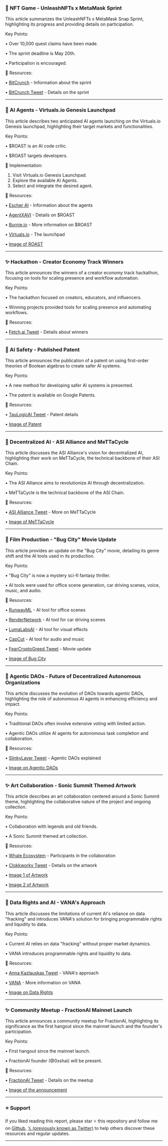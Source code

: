 ### 🚀 NFT Game - UnleashNFTs x MetaMask Sprint

This article summarizes the UnleashNFTs x MetaMask Snap Sprint, highlighting its progress and providing details on participation.

Key Points:

• Over 10,000 quest claims have been made.

• The sprint deadline is May 20th.

• Participation is encouraged.


🔗 Resources:

• [BitCrunch](https://x.com/bitsCrunch) - Information about the sprint

• [BitCrunch Tweet](https://x.com/bitsCrunch/status/1920461299206746229) - Details on the sprint


---

### 🤖 AI Agents - Virtuals.io Genesis Launchpad

This article describes two anticipated AI agents launching on the Virtuals.io Genesis launchpad, highlighting their target markets and functionalities.

Key Points:

• $ROAST is an AI code critic.

• $ROAST targets developers.


🚀 Implementation:

1. Visit Virtuals.io Genesis Launchpad.
2. Explore the available AI Agents.
3. Select and integrate the desired agent.


🔗 Resources:

• [Escher AI](https://x.com/Escher_AI) - Information about the agents

• [AgentXAVI](https://x.com/AgentXAVI) - Details on $ROAST

• [Burnie.io](https://x.com/burnieio) - More information on $ROAST

• [Virtuals.io](https://x.com/virtuals_io) - The launchpad

• [Image of ROAST](https://pbs.twimg.com/media/GqatU1KWkAE1x0m?format=jpg&name=small)


---

### ✨ Hackathon - Creator Economy Track Winners

This article announces the winners of a creator economy track hackathon, focusing on tools for scaling presence and workflow automation.

Key Points:

• The hackathon focused on creators, educators, and influencers.

• Winning projects provided tools for scaling presence and automating workflows.


🔗 Resources:

• [Fetch.ai Tweet](https://x.com/fetch_ai_IL/status/1920415620685811874) - Details about winners


---

### 🤖 AI Safety - Published Patent

This article announces the publication of a patent on using first-order theories of Boolean algebras to create safer AI systems.

Key Points:

• A new method for developing safer AI systems is presented.

• The patent is available on Google Patents.


🔗 Resources:

• [TauLogicAI Tweet](https://x.com/TauLogicAI/status/1920419815690502411) - Patent details

• [Image of Patent](https://pbs.twimg.com/media/GqazpQ2bMAI9MYv?format=jpg&name=small)


---

### 🤖 Decentralized AI - ASI Alliance and MeTTaCycle

This article discusses the ASI Alliance's vision for decentralized AI, highlighting their work on MeTTaCycle, the technical backbone of their ASI Chain.

Key Points:

• The ASI Alliance aims to revolutionize AI through decentralization.

• MeTTaCycle is the technical backbone of the ASI Chain.


🔗 Resources:

• [ASI Alliance Tweet](https://x.com/ASI_Alliance/status/1920373352792797596) - More on MeTTaCycle

• [Image of MeTTaCycle](https://pbs.twimg.com/media/GqaI465XgAE-byT?format=jpg&name=small)


---

### 🚀 Film Production - "Bug City" Movie Update

This article provides an update on the "Bug City" movie, detailing its genre shift and the AI tools used in its production.

Key Points:

• "Bug City" is now a mystery sci-fi fantasy thriller.

• AI tools were used for office scene generation, car driving scenes, voice, music, and audio.


🔗 Resources:

• [RunwayML](https://x.com/runwayml) - AI tool for office scenes

• [RenderNetwork](https://x.com/rendernetwork) - AI tool for car driving scenes

• [LumaLabsAI](https://x.com/LumaLabsAI) - AI tool for visual effects

• [CapCut](https://x.com/capcutapp) - AI tool for audio and music

• [FearCryptoGreed Tweet](https://x.com/FearCryptoGreed/status/1920145157959360514) - Movie update

• [Image of Bug City](https://pbs.twimg.com/amplify_video_thumb/1920143774065512449/img/Vxr3MhcXBmqOitv6.jpg)


---

### 🤖 Agentic DAOs - Future of Decentralized Autonomous Organizations

This article discusses the evolution of DAOs towards agentic DAOs, highlighting the role of autonomous AI agents in enhancing efficiency and impact.

Key Points:

• Traditional DAOs often involve extensive voting with limited action.

• Agentic DAOs utilize AI agents for autonomous task completion and collaboration.


🔗 Resources:

• [SlinkyLayer Tweet](https://x.com/SlinkyLayer/status/1920184124817420537) - Agentic DAOs explained

• [Image on Agentic DAOs](https://pbs.twimg.com/media/GqXcjHKbMAQY5YD?format=jpg&name=small)


---

### ✨ Art Collaboration - Sonic Summit Themed Artwork

This article describes an art collaboration centered around a Sonic Summit theme, highlighting the collaborative nature of the project and ongoing collection.

Key Points:

• Collaboration with legends and old friends.

• A Sonic Summit themed art collection.


🔗 Resources:

• [Whale Ecosystem](https://x.com/Whale_Ecosystem) - Participants in the collaboration

• [Clokkworky Tweet](https://x.com/clokkworky/status/1920177525185008038) - Details on the artwork

• [Image 1 of Artwork](https://pbs.twimg.com/media/GqXXRdKWUAAnwlO?format=jpg&name=900x900)

• [Image 2 of Artwork](https://pbs.twimg.com/media/GqXSy3YWkAAUc6V?format=jpg&name=240x240)


---

### 🤖 Data Rights and AI - VANA's Approach

This article discusses the limitations of current AI's reliance on data "fracking" and introduces VANA's solution for bringing programmable rights and liquidity to data.

Key Points:

• Current AI relies on data "fracking" without proper market dynamics.

• VANA introduces programmable rights and liquidity to data.


🔗 Resources:

• [Anna Kazlauskas Tweet](https://x.com/anna_kazlauskas/status/1920147645877919878) - VANA's approach

• [VANA](https://x.com/vana) -  More information on VANA

• [Image on Data Rights](https://pbs.twimg.com/media/GqIX5WwXsAAWwDs?format=jpg&name=small)


---

### ✨ Community Meetup - FractionAI Mainnet Launch

This article announces a community meetup for FractionAI, highlighting its significance as the first hangout since the mainnet launch and the founder's participation.

Key Points:

• First hangout since the mainnet launch.

• FractionAI founder (@0xshai) will be present.


🔗 Resources:

• [FractionAI Tweet](https://x.com/FractionAI_xyz/status/1920146505559675180) - Details on the meetup

• [Image of the announcement](https://pbs.twimg.com/media/GqWzxd8XoAAITpo?format=jpg&name=small)


---

### ⭐️ Support

If you liked reading this report, please star ⭐️ this repository and follow me on [Github](https://github.com/Drix10), [𝕏 (previously known as Twitter)](https://x.com/DRIX_10_) to help others discover these resources and regular updates.

---